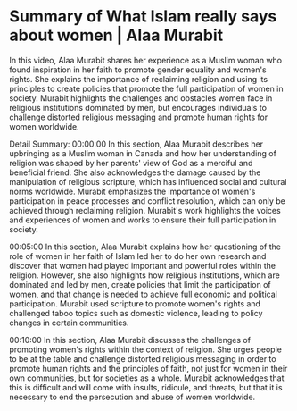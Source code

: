 # Summary of What Islam really says about women | Alaa Murabit

In this video, Alaa Murabit shares her experience as a Muslim woman who found inspiration in her faith to promote gender equality and women's rights. She explains the importance of reclaiming religion and using its principles to create policies that promote the full participation of women in society. Murabit highlights the challenges and obstacles women face in religious institutions dominated by men, but encourages individuals to challenge distorted religious messaging and promote human rights for women worldwide.

Detail Summary: 
00:00:00
In this section, Alaa Murabit describes her upbringing as a Muslim woman in Canada and how her understanding of religion was shaped by her parents' view of God as a merciful and beneficial friend. She also acknowledges the damage caused by the manipulation of religious scripture, which has influenced social and cultural norms worldwide. Murabit emphasizes the importance of women's participation in peace processes and conflict resolution, which can only be achieved through reclaiming religion. Murabit's work highlights the voices and experiences of women and works to ensure their full participation in society.

00:05:00
In this section, Alaa Murabit explains how her questioning of the role of women in her faith of Islam led her to do her own research and discover that women had played important and powerful roles within the religion. However, she also highlights how religious institutions, which are dominated and led by men, create policies that limit the participation of women, and that change is needed to achieve full economic and political participation. Murabit used scripture to promote women's rights and challenged taboo topics such as domestic violence, leading to policy changes in certain communities.

00:10:00
In this section, Alaa Murabit discusses the challenges of promoting women's rights within the context of religion. She urges people to be at the table and challenge distorted religious messaging in order to promote human rights and the principles of faith, not just for women in their own communities, but for societies as a whole. Murabit acknowledges that this is difficult and will come with insults, ridicule, and threats, but that it is necessary to end the persecution and abuse of women worldwide.

